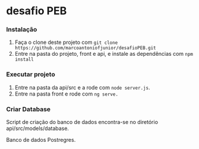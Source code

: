 desafio PEB
==============

### Instalação

1. Faça o clone deste projeto com `git clone https://github.com/marcoantoniofjunior/desafioPEB.git`
1. Entre na pasta do projeto, front e api, e instale as dependências com `npm install`

### Executar projeto

1. Entre na pasta da api/src e a rode com `node server.js`.
1. Entre na pasta front e rode com `ng serve.`

### Criar Database

Script de criação do banco de dados encontra-se no diretório api/src/models/database.

Banco de dados Postregres.


